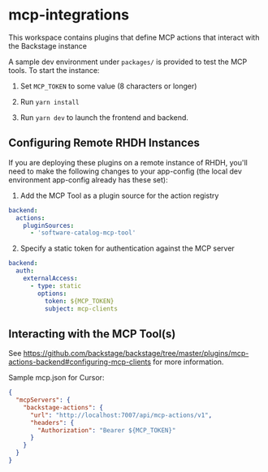 # mcp-integrations

This workspace contains plugins that define MCP actions that interact with the Backstage instance

A sample dev environment under `packages/` is provided to test the MCP tools. To start the instance:

1. Set `MCP_TOKEN` to some value (8 characters or longer)

2. Run `yarn install`

3. Run `yarn dev` to launch the frontend and backend.

## Configuring Remote RHDH Instances

If you are deploying these plugins on a remote instance of RHDH, you'll need to make the following changes to your app-config (the local dev environment app-config already has these set):

1. Add the MCP Tool as a plugin source for the action registry

```yaml
backend:
  actions:
    pluginSources:
      - 'software-catalog-mcp-tool'
```

2. Specify a static token for authentication against the MCP server

```yaml
backend:
  auth:
    externalAccess:
      - type: static
        options:
          token: ${MCP_TOKEN}
          subject: mcp-clients
```

## Interacting with the MCP Tool(s)

See https://github.com/backstage/backstage/tree/master/plugins/mcp-actions-backend#configuring-mcp-clients for more information.

Sample mcp.json for Cursor:

```json
{
  "mcpServers": {
    "backstage-actions": {
      "url": "http://localhost:7007/api/mcp-actions/v1",
      "headers": {
        "Authorization": "Bearer ${MCP_TOKEN}"
      }
    }
  }
}
```

